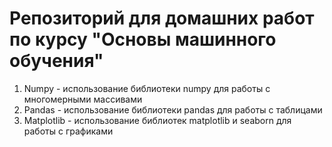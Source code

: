 # Репозиторий для домашних работ по курсу "Основы машинного обучения"
1. Numpy - использование библиотеки numpy для работы с многомерными массивами
1. Pandas - использование библиотеки pandas для работы с таблицами
1. Matplotlib - использование библиотек matplotlib и seaborn для  работы с графиками
